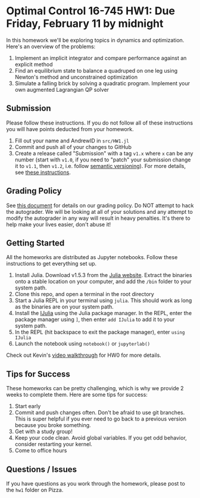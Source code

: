 # Optimal Control 16-745 HW1: Due Friday, February 11 by midnight
In this homework we'll be exploring topics in dynamics and optimization. Here's an overview of the problems:
1. Implement an implicit integrator and compare performance against an explicit method
2. Find an equilibrium state to balance a quadruped on one leg using Newton's method and unconstrained optimization
3. Simulate a falling brick by solving a quadratic program. Implement your own augmented Lagrangian QP solver


## Submission
Please follow these instructions. If you do not follow all of these instructions
you will have points deducted from your homework.
1. Fill out your name and AndrewID in `src/HW1.jl`
2. Commit and push all of your changes to GitHub
3. Create a release called "Submission" with a tag `v1.x` where `x` can be any number (start with `v1.0`, if you need to "patch" your submission change it to `v1.1`, then `v1.2`, i.e. follow [semantic versioning](https://semver.org/)). For more details, see [these instructions](https://github.com/Optimal-Control-16-745/JuliaIntro/blob/main/docs/Submission%20Instructions.md).

## Grading Policy
See [this document](https://github.com/Optimal-Control-16-745/JuliaIntro/blob/main/docs/Submission%20Instructions.md) for details on our grading policy. 
Do NOT attempt to hack the autograder. We will be looking at all of your 
solutions and any attempt to modify the autograder in any way will result in
heavy penalties. It's there to help make your lives easier, don't abuse it!

## Getting Started
All the homeworks are distributed as Jupyter notebooks. Follow these instructions to get everything set up.

1. Install Julia. Download v1.5.3 from the [Julia website](https://julialang.org/downloads/). Extract the binaries onto a stable location on your computer, and add the `/bin` folder to your system path.
2. Clone this repo, and open a terminal in the root directory
2. Start a Julia REPL in your terminal using `julia`. This should work as long as the binaries are on your system path.
3. Install the [IJulia](https://github.com/JuliaLang/IJulia.jl) using the Julia package manager. In the REPL, enter the package manager using `]`, then enter `add IJulia` to add it to your system path.
4. In the REPL (hit backspace to exit the package manager), enter `using IJulia`
5. Launch the notebook using `notebook()` or `jupyterlab()`

Check out Kevin's [video walkthrough](https://www.youtube.com/watch?v=I2SC1Mp3Hxs&feature=youtu.be) for HW0 for more details.


## Tips for Success
These homeworks can be pretty challenging, which is why we provide 2 weeks to complete them. Here are some tips for success:
1. Start early
2. Commit and push changes often. Don't be afraid to use git branches. This is 
super helpful if you ever need to go back to a previous version because you broke something.
3. Get with a study group!
4. Keep your code clean. Avoid global variables. If you get odd behavior, consider restarting your kernel.
5. Come to office hours


## Questions / Issues
If you have questions as you work through the homework, please post to the 
`hw1` folder on Pizza. 

